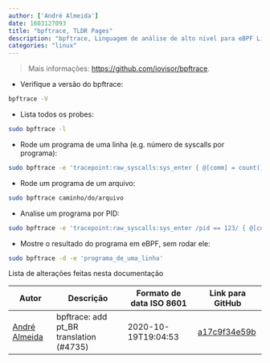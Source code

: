 ```yaml
---
author: ['André Almeida']
date: 1603127093
title: "bpftrace, TLDR Pages"
description: "bpftrace, Linguagem de análise de alto nível para eBPF Linux."
categories: "linux"
---
```

> Mais informações: <https://github.com/iovisor/bpftrace>.

- Verifique a versão do bpftrace:

```bash
bpftrace -V
```

- Lista todos os probes:

```bash
sudo bpftrace -l
```

- Rode um programa de uma linha (e.g. número de syscalls por programa):

```bash
sudo bpftrace -e 'tracepoint:raw_syscalls:sys_enter { @[comm] = count(); }'
```

- Rode um programa de um arquivo:

```bash
sudo bpftrace caminho/do/arquivo
```

- Analise um programa por PID:

```bash
sudo bpftrace -e 'tracepoint:raw_syscalls:sys_enter /pid == 123/ { @[comm] = count(); }'
```

- Mostre o resultado do programa em eBPF, sem rodar ele:

```bash
sudo bpftrace -d -e 'programa_de_uma_linha'
```
Lista de alterações feitas nesta documentação


Autor | Descrição | Formato de data ISO 8601 | Link para GitHub
------|-----|-----|-----
[André Almeida](mailto:andrealmeid@collabora.com) | bpftrace: add pt_BR translation (#4735) | 2020-10-19T19:04:53 | [a17c9f34e59b](https://github.com/tldr-pages/tldr/commit/a17c9f34e59bdf93c0b6b3571a14e1ce7278ae8d)

